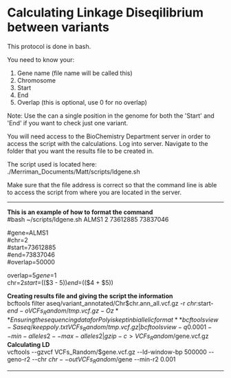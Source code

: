 # Calculating Linkage Diseqilibrium between variants 

This protocol is done in bash.

You need to know your:
1. Gene name (file name will be called this)
1. Chromosome
1. Start 
1. End 
1. Overlap (this is optional, use 0 for no overlap)

Note: Use the can a single position in the genome for both the 'Start' and 'End' if you want to check just one variant.  

You will need access to the BioChemistry Department server in order to access the script with the calculations. 
Log into server.  Navigate to the folder that you want the results file to be created in. 

The script used is located here:  
./Merriman_Documents/Matt/scripts/ldgene.sh 
 
Make sure that the file address is correct so that the command line is able to access the script from where you are located in the server.  

----------------------
**This is an example of how to format the command**  
#bash ~/scripts/ldgene.sh ALMS1	2	73612885	73837046  

#gene=ALMS1   
#chr=2  
#start=73612885  
#end=73837046  
#overlap=50000  

overlap=$5  
gene=$1  
chr=$2  
start=$(($3 - $5))  
end=$(($4 + $5))  

**Creating results file and giving the script the information**  
bcftools filter aseq/variant_annotated/Chr$chr.ann_all.vcf.gz  -r $chr:$start-$end -o VCFs_Random/tmp.vcf.gz -O z  
**Ensuring the sequencing data for Poly is kept in biallelic format**  
bcftools view -S aseq/keeppoly.txt VCFs_Random/tmp.vcf.gz | bcftools view -q 0.0001 --min-alleles 2 --max-alleles 2 | gzip -c > VCFs_Random/$gene.vcf.gz  
**Calculating LD**   
vcftools --gzvcf VCFs_Random/$gene.vcf.gz --ld-window-bp 500000 --geno-r2 --chr $chr --out VCFs_Random/$gene --min-r2 0.001   

------------------


